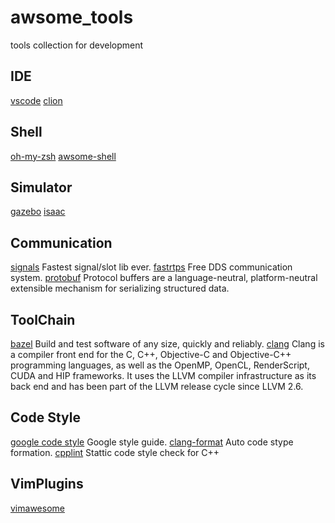 # awsome_tools
tools collection for development

## IDE
[vscode](https://code.visualstudio.com/)
[clion](https://www.jetbrains.com/clion/)

## Shell
[oh-my-zsh](https://ohmyz.sh/)
[awsome-shell](https://github.com/alebcay/awesome-shell)

## Simulator
[gazebo](http://gazebosim.org/)
[isaac](https://developer.nvidia.com/isaac-sdk)

## Communication
[signals](https://github.com/TheWisp/signals) Fastest signal/slot lib ever.
[fastrtps](https://github.com/eProsima/Fast-DDS) Free DDS communication system.
[protobuf](https://developers.google.com/protocol-buffers) Protocol buffers are a language-neutral, platform-neutral extensible mechanism for serializing structured data.

## ToolChain
[bazel](https://bazel.build/) Build and test software of any size, quickly and reliably.
[clang](https://clang.llvm.org/) Clang is a compiler front end for the C, C++, Objective-C and Objective-C++ programming languages, as well as the OpenMP, OpenCL, RenderScript, CUDA and HIP frameworks. It uses the LLVM compiler infrastructure as its back end and has been part of the LLVM release cycle since LLVM 2.6.

## Code Style
[google code style](https://google.github.io/styleguide/) Google style guide.
[clang-format](https://clang.llvm.org/docs/ClangFormat.html) Auto code stype formation.
[cpplint](https://github.com/cpplint/cpplint) Stattic code style check for C++


## VimPlugins
[vimawesome](vimawesome.com)
